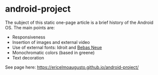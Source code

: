 # android-project
The subject of this static one-page article is a brief history of the Android OS. The main points are:
- Responsiveness
- Insertion of images and external video
- Use of external fonts: Idroit and <a href="https://fonts.google.com/specimen/Bebas+Neue?query=bebas+neue#standard-styles" target="_blank" rel="external">Bebas Neue</a>
- Monochromatic colors (based in greene)
- Text decoration

See page here: https://ericelmoaugusto.github.io/android-project/
